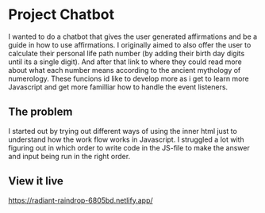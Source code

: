 # Project Chatbot

I wanted to do a chatbot that gives the user generated affirmations and be a guide in how to use affirmations. I originally aimed to also offer the user to calculate their personal life path number (by adding their birth day digits until its a single digit). And after that link to where they could read more about what each number means according to the ancient mythology of numerology. These funcions id like to develop more as i get to learn more Javascript and get more familliar how to handle the event listeners.

## The problem

I started out by trying out different ways of using the inner html just to understand how the work flow works in Javascript. I struggled a lot with figuring out in which order to write code in the JS-file to make the answer and input being run in the right order.

## View it live

https://radiant-raindrop-6805bd.netlify.app/
